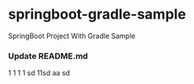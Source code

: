 # springboot-gradle-sample
SpringBoot Project With Gradle Sample

### Update README.md

1
1
1
1
sd
11sd
aa
sd
